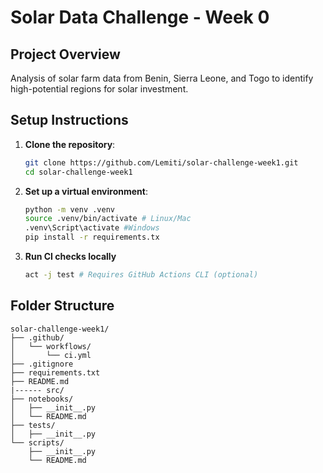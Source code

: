 # Solar Data Challenge - Week 0

## Project Overview

Analysis of solar farm data from Benin, Sierra Leone, and Togo to identify high-potential regions for solar investment.

## Setup Instructions

1. **Clone the repository**:
   ```bash
   git clone https://github.com/Lemiti/solar-challenge-week1.git
   cd solar-challenge-week1
   ```
2. **Set up a virtual environment**:

   ```bash
   python -m venv .venv
   source .venv/bin/activate # Linux/Mac
   .venv\Script\activate #Windows
   pip install -r requirements.tx
   ```

3. **Run CI checks locally**
   ```bash
   act -j test # Requires GitHub Actions CLI (optional)
   ```

## Folder Structure

```
solar-challenge-week1/
├── .github/
│   └── workflows/
│       └── ci.yml
├── .gitignore
├── requirements.txt
├── README.md
|------ src/
├── notebooks/
│   ├── __init__.py
│   └── README.md
├── tests/
│   ├── __init__.py
└── scripts/
    ├── __init__.py
    └── README.md
```

